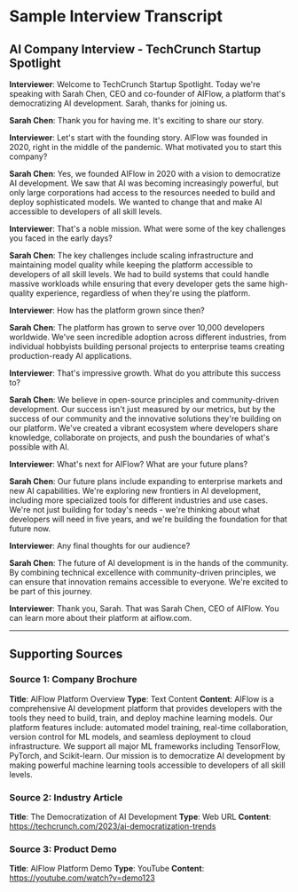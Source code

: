 # Sample Interview Transcript

## AI Company Interview - TechCrunch Startup Spotlight

**Interviewer**: Welcome to TechCrunch Startup Spotlight. Today we're speaking with Sarah Chen, CEO and co-founder of AIFlow, a platform that's democratizing AI development. Sarah, thanks for joining us.

**Sarah Chen**: Thank you for having me. It's exciting to share our story.

**Interviewer**: Let's start with the founding story. AIFlow was founded in 2020, right in the middle of the pandemic. What motivated you to start this company?

**Sarah Chen**: Yes, we founded AIFlow in 2020 with a vision to democratize AI development. We saw that AI was becoming increasingly powerful, but only large corporations had access to the resources needed to build and deploy sophisticated models. We wanted to change that and make AI accessible to developers of all skill levels.

**Interviewer**: That's a noble mission. What were some of the key challenges you faced in the early days?

**Sarah Chen**: The key challenges include scaling infrastructure and maintaining model quality while keeping the platform accessible to developers of all skill levels. We had to build systems that could handle massive workloads while ensuring that every developer gets the same high-quality experience, regardless of when they're using the platform.

**Interviewer**: How has the platform grown since then?

**Sarah Chen**: The platform has grown to serve over 10,000 developers worldwide. We've seen incredible adoption across different industries, from individual hobbyists building personal projects to enterprise teams creating production-ready AI applications.

**Interviewer**: That's impressive growth. What do you attribute this success to?

**Sarah Chen**: We believe in open-source principles and community-driven development. Our success isn't just measured by our metrics, but by the success of our community and the innovative solutions they're building on our platform. We've created a vibrant ecosystem where developers share knowledge, collaborate on projects, and push the boundaries of what's possible with AI.

**Interviewer**: What's next for AIFlow? What are your future plans?

**Sarah Chen**: Our future plans include expanding to enterprise markets and new AI capabilities. We're exploring new frontiers in AI development, including more specialized tools for different industries and use cases. We're not just building for today's needs - we're thinking about what developers will need in five years, and we're building the foundation for that future now.

**Interviewer**: Any final thoughts for our audience?

**Sarah Chen**: The future of AI development is in the hands of the community. By combining technical excellence with community-driven principles, we can ensure that innovation remains accessible to everyone. We're excited to be part of this journey.

**Interviewer**: Thank you, Sarah. That was Sarah Chen, CEO of AIFlow. You can learn more about their platform at aiflow.com.

---

## Supporting Sources

### Source 1: Company Brochure
**Title**: AIFlow Platform Overview
**Type**: Text Content
**Content**: AIFlow is a comprehensive AI development platform that provides developers with the tools they need to build, train, and deploy machine learning models. Our platform features include: automated model training, real-time collaboration, version control for ML models, and seamless deployment to cloud infrastructure. We support all major ML frameworks including TensorFlow, PyTorch, and Scikit-learn. Our mission is to democratize AI development by making powerful machine learning tools accessible to developers of all skill levels.

### Source 2: Industry Article
**Title**: The Democratization of AI Development
**Type**: Web URL
**Content**: https://techcrunch.com/2023/ai-democratization-trends

### Source 3: Product Demo
**Title**: AIFlow Platform Demo
**Type**: YouTube
**Content**: https://youtube.com/watch?v=demo123
